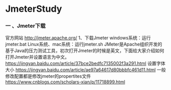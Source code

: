 # JmeterStudy
### 一 、Jmeter下载
官方网站 http://jmeter.apache.org/
1、下载Jmeter
windows系统：运行jmeter.bat
Linux系统、mac系统：运行jmeter.sh
JMeter是Apache组织开发的基于Java的压力测试工具，初次打开Jmeter的时候是英文，下面给大家介绍如何打开Jmeter并设置语言为中文。
https://jingyan.baidu.com/article/37bce2bedfc7135002f3a291.html
设置字体大小
https://jingyan.baidu.com/article/ae97a64617d80bbbfc461d11.html
一般修改配置都是修改jmeter的propertites文件
https://www.cnblogs.com/scholars-xian/p/11718899.html
